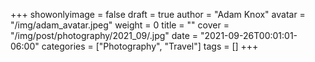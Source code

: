+++
showonlyimage = false
draft = true
author = "Adam Knox"
avatar = "/img/adam_avatar.jpeg"
weight = 0
title = ""
cover = "/img/post/photography/2021_09/.jpg"
date = "2021-09-26T00:01:01-06:00"
categories = ["Photography", "Travel"]
tags = []
+++
<!--more-->
